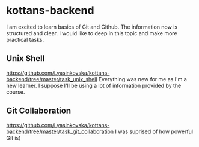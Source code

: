 # kottans-backend
I am excited to learn basics of Git and Github. The information now is structured and clear. I would like to deep in this topic and make more practical tasks.

## Unix Shell
https://github.com/Lyasinkovska/kottans-backend/tree/master/task_unix_shell
Everything was new for me as I'm a new learner. I suppose I'll be using a lot of information provided by the course.

## Git Collaboration
https://github.com/Lyasinkovska/kottans-backend/tree/master/task_git_collaboration
I was suprised of how powerful Git is)

